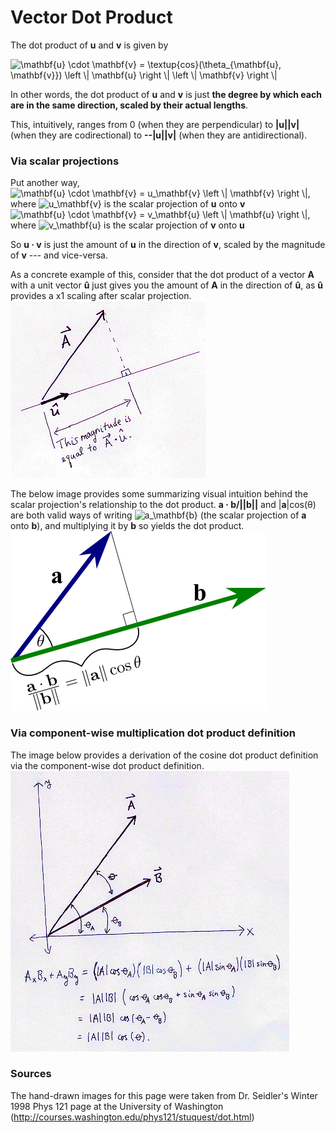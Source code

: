 # Vector Dot Product

The dot product of **u** and **v** is given by

<img src="https://i.upmath.me/svg/%5Cmathbf%7Bu%7D%20%5Ccdot%20%5Cmathbf%7Bv%7D%20%3D%20%5Ctextup%7Bcos%7D(%5Ctheta_%7B%5Cmathbf%7Bu%7D%2C%20%5Cmathbf%7Bv%7D%7D)%20%5Cleft%20%5C%7C%20%5Cmathbf%7Bu%7D%20%5Cright%20%5C%7C%20%5Cleft%20%5C%7C%20%5Cmathbf%7Bv%7D%20%5Cright%20%5C%7C" alt="\mathbf{u} \cdot \mathbf{v} = \textup{cos}(\theta_{\mathbf{u}, \mathbf{v}}) \left \| \mathbf{u} \right \| \left \| \mathbf{v} \right \|" />

In other words, the dot product of **u** and **v** is just **the degree by which each are in the same direction, scaled by their actual lengths**.

This, intuitively, ranges from 0 (when they are perpendicular) to **|u||v|** (when they are codirectional) to **--|u||v|** (when they are antidirectional).


### Via scalar projections
Put another way,\
<img src="https://i.upmath.me/svg/%5Cmathbf%7Bu%7D%20%5Ccdot%20%5Cmathbf%7Bv%7D%20%3D%20u_%5Cmathbf%7Bv%7D%20%5Cleft%20%5C%7C%20%5Cmathbf%7Bv%7D%20%5Cright%20%5C%7C" alt="\mathbf{u} \cdot \mathbf{v} = u_\mathbf{v} \left \| \mathbf{v} \right \|" />, where <img src="https://i.upmath.me/svg/u_%5Cmathbf%7Bv%7D" alt="u_\mathbf{v}" /> is the scalar projection of **u** onto **v**\
<img src="https://i.upmath.me/svg/%5Cmathbf%7Bu%7D%20%5Ccdot%20%5Cmathbf%7Bv%7D%20%3D%20v_%5Cmathbf%7Bu%7D%20%5Cleft%20%5C%7C%20%5Cmathbf%7Bu%7D%20%5Cright%20%5C%7C" alt="\mathbf{u} \cdot \mathbf{v} = v_\mathbf{u} \left \| \mathbf{u} \right \|" />, where <img src="https://i.upmath.me/svg/v_%5Cmathbf%7Bu%7D" alt="v_\mathbf{u}" /> is the scalar projection of **v** onto **u**

So **u · v** is just the amount of **u** in the direction of **v**, scaled by the magnitude of **v** --- and vice-versa.

As a concrete example of this, consider that the dot product of a vector **A** with a unit vector **û** just gives you the amount of **A** in the direction of **û**, as **û** provides a x1 scaling after scalar projection.\
![The dot product of a vector A with a unit vector û is just A projected onto û's line - the amount of A in the direction of û](https://raw.githubusercontent.com/dem1995/algorithms/main/math/dotproducts/dotprod-seidler-unitprojection.gif?style=centered)

The below image provides some summarizing visual intuition behind the scalar projection's relationship to the dot product. **a · b/||b||** and
|**a**|cos(θ) are both valid ways of writing <img src="https://i.upmath.me/svg/a_%5Cmathbf%7Bb%7D" alt="a_\mathbf{b}" /> (the scalar projection of **a** onto **b**), and multiplying it by **b** so yields the dot product.\
![Dot product intuition](https://raw.githubusercontent.com/dem1995/algorithms/main/math/dotproducts/dotprod-intuition.png?style=centered)

### Via component-wise multiplication dot product definition
The image below provides a derivation of the cosine dot product definition via the component-wise dot product definition.\
![A derivation of the cosine dot product definition via the component-wise dot product definition, from Dr. Seidler's website at the University of Washington from 1998](https://raw.githubusercontent.com/dem1995/algorithms/main/math/dotproducts/dotprod-seidler-derivation.gif?style=centered)

### Sources
The hand-drawn images for this page were taken from Dr. Seidler's Winter 1998 Phys 121 page at the University of Washington (http://courses.washington.edu/phys121/stuquest/dot.html)
